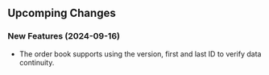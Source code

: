 ## Upcomping Changes

### New Features (2024-09-16)
* The order book supports using the version, first and last ID to verify data continuity.